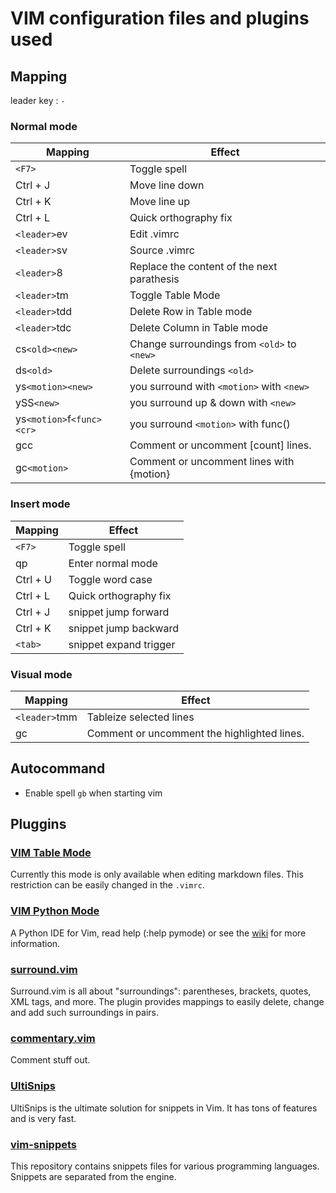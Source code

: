 # VIM configuration files and plugins used

## Mapping

leader key : `-`

### Normal mode

| Mapping                   | Effect                                      |
|---------------------------|---------------------------------------------|
| `<F7>`                    | Toggle spell                                |
| Ctrl + J                  | Move line down                              |
| Ctrl + K                  | Move line up                                |
| Ctrl + L                  | Quick orthography fix                       |
| `<leader>`ev              | Edit .vimrc                                 |
| `<leader>`sv              | Source .vimrc                               |
| `<leader>`8               | Replace the content of the next parathesis  |
| `<leader>`tm              | Toggle Table Mode                           |
| `<leader>`tdd             | Delete Row in Table mode                    |
| `<leader>`tdc             | Delete Column in Table mode                 |
| cs`<old><new>`            | Change surroundings from `<old>` to `<new>` |
| ds`<old>`                 | Delete surroundings `<old>`                 |
| ys`<motion><new>`         | you surround with `<motion>` with `<new>`   |
| ySS`<new>`                | you surround up & down with `<new>`         |
| ys`<motion>`f`<func><cr>` | you surround `<motion>` with func()         |
| gcc                       | Comment or uncomment [count] lines.         |
| gc`<motion>`              | Comment or uncomment lines with {motion}    |

### Insert mode

| Mapping  | Effect                 |
|----------|------------------------|
| `<F7>`   | Toggle spell           |
| qp       | Enter normal mode      |
| Ctrl + U | Toggle word case       |
| Ctrl + L | Quick orthography fix  |
| Ctrl + J | snippet jump forward   |
| Ctrl + K | snippet jump backward  |
| `<tab>`  | snippet expand trigger |

### Visual mode

| Mapping       | Effect                                      |
|---------------|---------------------------------------------|
| `<leader>`tmm | Tableize selected lines                     |
| gc            | Comment or uncomment the highlighted lines. |


## Autocommand

* Enable spell `gb` when starting vim

## Pluggins

### [VIM Table Mode](https://github.com/dhruvasagar/vim-table-mode)

Currently this mode is only available when editing markdown files. This restriction can be easily changed in the `.vimrc`.

### [VIM Python Mode](https://github.com/python-mode/python-mode)

A Python IDE for Vim, read help (:help pymode) or see the [wiki](https://github.com/python-mode/python-mode/wiki) for more information.

### [surround.vim](https://github.com/tpope/vim-surround)

Surround.vim is all about "surroundings": parentheses, brackets, quotes, XML tags, and more. The plugin provides mappings to easily delete, change and add such surroundings in pairs.

### [commentary.vim](https://github.com/tpope/vim-commentary)

Comment stuff out.

### [UltiSnips](https://github.com/SirVer/ultisnips)

UltiSnips is the ultimate solution for snippets in Vim. It has tons of features and is very fast.

### [vim-snippets](https://github.com/honza/vim-snippets)

This repository contains snippets files for various programming languages. Snippets are separated from the engine.

